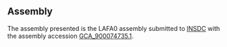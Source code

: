 

Assembly
--------

The assembly presented is the LAFA0 assembly submitted to
[INSDC](http://www.insdc.org) with the assembly accession
[GCA\_900074735.1](http://www.ebi.ac.uk/ena/data/view/GCA_900074735.1).
